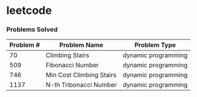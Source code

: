 # leetcode

### Problems Solved

| Problem # | Problem Name             | Problem Type        |
| --------- | ------------------------ | ------------------- |
| 70        | Climbing Stairs          | dynamic programming |
| 509       | Fibonacci Number         | dynamic programming |
| 746       | Min Cost Climbing Stairs | dynamic programming |
| 1137      | N-th Tribonacci Number   | dynamic programming |

